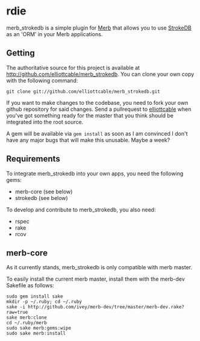rdie
====

merb_strokedb is a simple plugin for [Merb][] that allows you to use [StrokeDB][]
as an 'ORM' in your Merb applications.

  [Merb]: <http://merbivore.com> (Merb homepage)
  [StrokeDB]: <http://strokedb.com> (StrokeDB homepage)

Getting
-------

The authoritative source for this project is available at
<http://github.com/elliottcable/merb_strokedb>. You can clone your own copy with the
following command:

    git clone git://github.com/elliottcable/merb_strokedb.git

If you want to make changes to the codebase, you need to fork your own github
repository for said changes. Send a pullrequest to [elliottcable][5]
when you've got something ready for the master that you think should be
integrated into the root source.

  [5]: <http://github.com/elliottcable> (elliottcable on GitHub)

A gem will be available via `gem install` as soon as I am convinced I don't
have any major bugs that will make this unusable. Maybe a week?

Requirements
------------

To integrate merb_strokedb into your own apps, you need the following gems:

* merb-core (see below)
* strokedb (see below)

To develop and contribute to merb_strokedb, you also need:

* rspec
* rake
* rcov

merb-core
---------

As it currently stands, merb_strokedb is only compatible with merb master.

To easily install the current merb master, install them with the merb-dev
Sakefile as follows:

    sudo gem install sake
    mkdir -p ~/.ruby; cd ~/.ruby
    sake -i http://github.com/ivey/merb-dev/tree/master/merb-dev.rake?raw=true
    sake merb:clone
    cd ~/.ruby/merb
    sudo sake merb:gems:wipe
    sudo sake merb:install